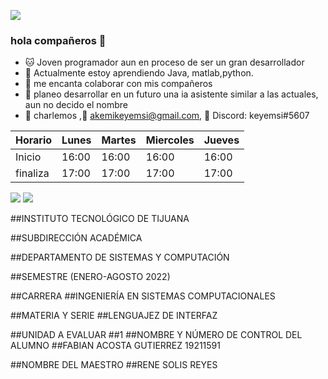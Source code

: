 ![](https://images.cooltext.com/5582465.png)
### hola compañeros 👋

- :cat:  Joven programador aun en proceso de ser un gran desarrollador
- 🌱 Actualmente estoy aprendiendo  Java, matlab,python.
- 👯 me encanta colaborar con mis compañeros 
- 🤔 planeo desarrollar en un futuro una ia asistente similar a las actuales, aun no decido el nombre 
- 💬 charlemos ,:dragon_face: akemikeyemsi@gmail.com, :jack_o_lantern: Discord: keyemsi#5607

| Horario  | Lunes  | Martes | Miercoles | Jueves |
|----------|--------|--------|-----------|--------|
| Inicio   | 16:00  | 16:00  | 16:00     | 16:00  |
| finaliza | 17:00  | 17:00  | 17:00     | 17:00  |

![](http://images5.fanpop.com/image/photos/31600000/-The-Iron-Giant-the-iron-giant-31658201-245-160.gif)
![](https://encrypted-tbn0.gstatic.com/images?q=tbn:ANd9GcRMNtegeMwQ4PqqbzOE2Zs7GPEVYfcu8U290Q&usqp=CAU)

##INSTITUTO TECNOLÓGICO DE TIJUANA

##SUBDIRECCIÓN ACADÉMICA

##DEPARTAMENTO DE SISTEMAS Y COMPUTACIÓN

##SEMESTRE (ENERO-AGOSTO 2022)

##CARRERA
##INGENIERÍA EN SISTEMAS COMPUTACIONALES

##MATERIA Y SERIE
##LENGUAJEZ DE INTERFAZ

##UNIDAD A EVALUAR
##1
##NOMBRE Y NÚMERO DE CONTROL DEL ALUMNO
##FABIAN ACOSTA GUTIERREZ 19211591

##NOMBRE DEL MAESTRO
##RENE  SOLIS REYES

